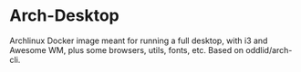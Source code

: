 # Arch-Desktop

Archlinux Docker image meant for running a full desktop, with i3 and Awesome WM, plus some browsers, utils, fonts, etc.
Based on oddlid/arch-cli.
